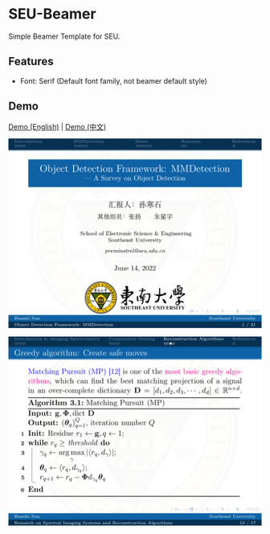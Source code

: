 # SEU-Beamer
Simple Beamer Template for SEU.

## Features
- Font: Serif (Default font family, not beamer default style)

## Demo

[Demo (English)](https://github.com/preminstrel/SEU-Beamer/blob/master/demo/example_en.pdf) | [Demo (中文)](https://github.com/preminstrel/SEU-Beamer/blob/master/demo/example_cn.pdf)

![demo_1](demo/demo_1.png)

![demo_2](demo/demo_2.png)
